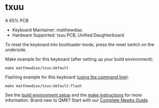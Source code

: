 # txuu

A 65% PCB

-   Keyboard Maintainer: matthewdias
-   Hardware Supported: txuu PCB, Unified Daughterboard

To reset the keyboard into bootloader mode, press the reset switch on the underside.

Make example for this keyboard (after setting up your build environment):

    make matthewdias/txuu:default

Flashing example for this keyboard ([using the command line](https://docs.qmk.fm/#/newbs_flashing?id=flash-your-keyboard-from-the-command-line)):

    make matthewdias/txuu:default:flash

See the [build environment setup](https://docs.qmk.fm/#/getting_started_build_tools) and the [make instructions](https://docs.qmk.fm/#/getting_started_make_guide) for more information. Brand new to QMK? Start with our [Complete Newbs Guide](https://docs.qmk.fm/#/newbs).
